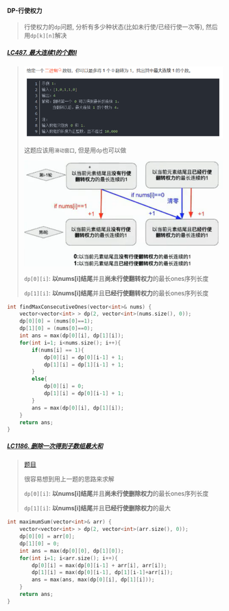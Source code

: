 #### DP-行使权力

> 行使权力的`dp`问题, 分析有多少种状态(比如未行使/已经行使一次等), 然后用`dp[k][n]`解决

##### [LC487. 最大连续1的个数II](https://leetcode.cn/problems/max-consecutive-ones-ii/)

> ![LC487](/appendix/LC487-1.png)
> 
> 这题应该用`滑动窗口`, 但是用`dp`也可以做
> 
> ![LC487](/appendix/LC487-2.png)
>
> `dp[0][i]`: **以nums[i]结尾**并且**尚未行使翻转权力**的最长ones序列长度
> 
> `dp[1][i]`: **以nums[i]结尾**并且**已经行使翻转权力**的最长ones序列长度

```CPP
int findMaxConsecutiveOnes(vector<int>& nums) {
    vector<vector<int> > dp(2, vector<int>(nums.size(), 0));
    dp[0][0] = (nums[0]==1);
    dp[1][0] = (nums[0]==0);
    int ans = max(dp[0][i], dp[1][i]);
    for(int i=1; i<nums.size(); i++){
        if(nums[i] == 1){
            dp[0][i] = dp[0][i-1] + 1;
            dp[1][i] = dp[1][i-1] + 1;
        }
        else{
            dp[0][i] = 0;
            dp[1][i] = dp[0][i-1] + 1;
        }
        ans = max(dp[0][i], dp[1][i]);
    }
    return ans;
}
```

##### [LC1186. 删除一次得到子数组最大和](/workspace/1186.%E5%88%A0%E9%99%A4%E4%B8%80%E6%AC%A1%E5%BE%97%E5%88%B0%E5%AD%90%E6%95%B0%E7%BB%84%E6%9C%80%E5%A4%A7%E5%92%8C.cpp)

> [题目](https://leetcode.cn/problems/maximum-subarray-sum-with-one-deletion/)
> 
> 很容易想到用上一题的思路来求解
> 
> `dp[0][i]`: **以nums[i]结尾**并且**尚未行使删除权力**的最长ones序列长度
> 
> `dp[1][i]`: **以nums[i]结尾**并且**已经行使删除权力**的最大

```CPP
int maximumSum(vector<int>& arr) {
    vector<vector<int> > dp(2, vector<int>(arr.size(), 0));
    dp[0][0] = arr[0];
    dp[1][0] = 0;
    int ans = max(dp[0][0], dp[1][0]);
    for(int i=1; i<arr.size(); i++){
        dp[0][i] = max(dp[0][i-1] + arr[i], arr[i]);
        dp[1][i] = max(dp[0][i-1], dp[1][i-1]+arr[i]);
        ans = max(ans, max(dp[0][i], dp[1][i]));
    }
    return ans;
}
```
